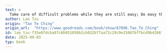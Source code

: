 ```yaml
---
text: >
  Take care of difficult problems while they are still easy; Do easy things before they become too hard. Difficult problems are best solved while they are easy. Great projects are best started when they are small.
author: Lao Tzu
origin: "Tao Te Ching"
origin_url:  "https://www.goodreads.com/book/show/67896.Tao_Te_Ching"
id: lao_tzu-f35e8fdcba87c6b951050b2cb032b7faa72c29c9e15867bffbcd9b4266774497
date: 2025-09-03
typ: book
---
```

